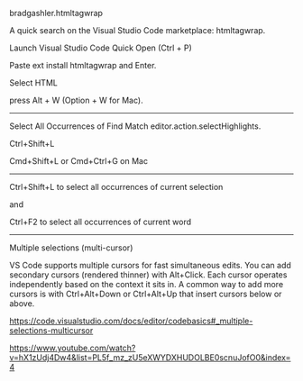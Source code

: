 bradgashler.htmltagwrap

A quick search on the Visual Studio Code marketplace: htmltagwrap.

Launch Visual Studio Code Quick Open (Ctrl + P)

Paste ext install htmltagwrap and Enter.

Select HTML

press Alt + W (Option + W for Mac).

---

Select All Occurrences of Find Match editor.action.selectHighlights.

Ctrl+Shift+L

Cmd+Shift+L or Cmd+Ctrl+G on Mac

---

Ctrl+Shift+L to select all occurrences of current selection

and

Ctrl+F2 to select all occurrences of current word

---

Multiple selections (multi-cursor)

VS Code supports multiple cursors for fast simultaneous edits. You can add secondary cursors (rendered thinner) with Alt+Click. Each cursor operates independently based on the context it sits in. A common way to add more cursors is with Ctrl+Alt+Down or Ctrl+Alt+Up that insert cursors below or above.

https://code.visualstudio.com/docs/editor/codebasics#_multiple-selections-multicursor

https://www.youtube.com/watch?v=hX1zUdj4Dw4&list=PL5f_mz_zU5eXWYDXHUDOLBE0scnuJofO0&index=4
